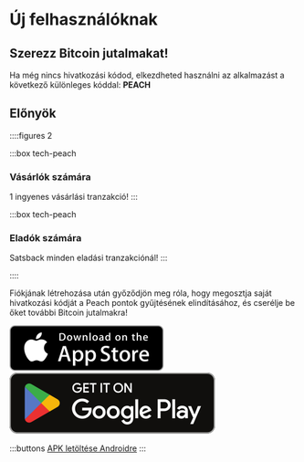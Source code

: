 # Új felhasználóknak
## Szerezz Bitcoin jutalmakat!

Ha még nincs hivatkozási kódod, elkezdheted használni az alkalmazást a következő különleges kóddal: **PEACH**

## Előnyök
::::figures 2

:::box tech-peach
### Vásárlók számára
1 ingyenes vásárlási tranzakció!
:::

:::box tech-peach
### Eladók számára
Satsback minden eladási tranzakciónál!
:::

::::

Fiókjának létrehozása után győződjön meg róla, hogy megosztja saját hivatkozási kódját a Peach pontok gyűjtésének elindításához, és cserélje be őket további Bitcoin jutalmakra!

<div>
  <div class="md:flex items-end">
    <a href="https://testflight.apple.com/join/wfSPFEWG"><img class="h-180px md:h-90px" src="/img/home/download-on-the-app-store.svg" alt="Letöltés az Apple Áruházból"></a>
    <a class="md:ml-4" href="https://play.google.com/store/apps/details?id=com.peachbitcoin.peach.mainnet"><img class="h-180px md:h-90px" src="/img/home/get-it-on-google-play.svg" alt="Töltse le a Google Play-en"></a>
  </div>

  :::buttons
  [APK letöltése Androidre](/hu/apk/)
  :::

</div>
